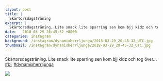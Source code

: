 ```yaml
---
layout: post
title: |
  Skärtorsdagsträning
excerpt: |
  Skärtorsdagsträning. Lite snack lite sparring sen kom bjj kidz och tog över...  
date:   2018-03-29 20:45:32 +0000
categories: instagram
background: /instagram/dynamixherrljunga/2018-03-29_20-45-32_UTC.jpg
thumbnail: /instagram/dynamixherrljunga/2018-03-29_20-45-32_UTC.jpg
---
```

Skärtorsdagsträning. Lite snack lite sparring sen kom bjj kidz och tog över... [#bjj](https://www.instagram.com/explore/tags/bjj/) [#dynamixherrljunga](https://www.instagram.com/explore/tags/dynamixherrljunga/)



<img src='/www-dynamix-herrljunga/instagram/dynamixherrljunga/2018-03-29_20-45-32_UTC.jpg' class='img-fluid' />
